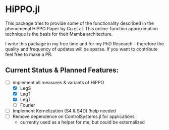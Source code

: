 # HiPPO.jl

This package tries to provide some of the functionality described in the phenomenal HiPPO Paper by Gu et al.
This online-function approximation technique is the basis for their Mamba architecture.

I write this package in my free time and for my PhD Research - therefore the quality and frequency of updates will be sparse.
If you want to contribute feel free to make a PR.

## Current Status & Planned Features:
- [ ] implement all measures & variants of HiPPO
  - [x] LegS
  - [x] LagT
  - [x] LegT
  - [ ] Fourier
- [ ] Implement Kernelization (S4 & S4D) !help needed
- [ ] Remove dependence on ControlSystems.jl for applications
  - currently used as a helper for me, but could be externalized